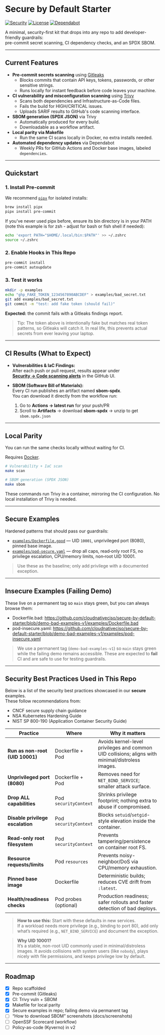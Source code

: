 # Secure by Default Starter
[![Security](https://github.com/cloudnativeciso/secure-by-default-starter/actions/workflows/security.yml/badge.svg)](https://github.com/cloudnativeciso/secure-by-default-starter/actions/workflows/security.yml)
[![License](https://img.shields.io/badge/License-Apache_2.0-blue.svg)](LICENSE)
[![Dependabot](https://img.shields.io/badge/Dependabot-enabled-brightgreen.svg)](#)


A minimal, security-first kit that drops into any repo to add developer-friendly guardrails:  
pre-commit secret scanning, CI dependency checks, and an SPDX SBOM.

---

## Current Features
- **Pre-commit secrets scanning** using [Gitleaks](https://github.com/gitleaks/gitleaks)
  - Blocks commits that contain API keys, tokens, passwords, or other sensitive strings.
  - Runs locally for instant feedback before code leaves your machine.
- **CI vulnerability and misconfiguration scanning** using [Trivy](https://github.com/aquasecurity/trivy)
  - Scans both dependencies and Infrastructure-as-Code files.
  - Fails the build for HIGH/CRITICAL issues.
  - Uploads SARIF results to GitHub's code scanning interface.
- **SBOM generation (SPDX JSON)** via Trivy
  - Automatically produced for every build.
  - Downloadable as a workflow artifact.
- **Local parity via Makefile**
  - Run the same CI scans locally in Docker, no extra installs needed.
- **Automated dependency updates** via Dependabot
  - Weekly PRs for GitHub Actions and Docker base images, labeled `dependencies`.


---

## Quickstart

### 1. Install Pre-commit
We recommend [`pipx`](https://pypa.github.io/pipx/) for isolated installs:

```sh
brew install pipx
pipx install pre-commit
```

If you've never used pipx before, ensure its bin directory is in your PATH (note this example is for zsh - adjust for bash or fish shell if needed):

```sh
echo 'export PATH="$HOME/.local/bin:$PATH"' >> ~/.zshrc
source ~/.zshrc
```

### 2. Enable Hooks in This Repo

```sh
pre-commit install
pre-commit autoupdate
```

### 3. Test it works

```sh
mkdir -p examples
echo "ghp_FAKE_TOKEN_1234567890ABCDEF" > examples/bad_secret.txt
git add examples/bad_secret.txt
git commit -m "test: add fake token (should fail)"
```

**Expected:** the commit fails with a Gitleaks findings report.

> Tip: The token above is intentionally fake but matches real token patterns, so Gitleaks will catch it. In real life, this prevents actual secrets from ever leaving your laptop.

---

## CI Results (What to Expect)

- **Vulnerabilities & IaC Findings:**  
  After each push or pull request, results appear under  
  [**Security → Code scanning alerts**](../../security/code-scanning) in the GitHub UI.

- **SBOM (Software Bill of Materials):**  
  Every CI run publishes an artifact named **sbom-spdx**.  
  You can download it directly from the workflow run:
  1. Go to **Actions → latest run** for your push/PR  
  2. Scroll to **Artifacts** → download **sbom-spdx** → unzip to get `sbom.spdx.json`

---

## Local Parity

You can run the same checks locally without waiting for CI.

Requires [Docker](https://docs.docker.com/get-docker/).

```sh
# Vulnerability + IaC scan
make scan

# SBOM generation (SPDX JSON)
make sbom
```

These commands run Trivy in a container, mirroring the CI configuration.
No local installation of Trivy is needed.

---

## Secure Examples

Hardened patterns that should pass our guardrails:

- [`examples/Dockerfile.good`](./examples/Dockerfile.good) — UID `10001`, unprivileged port (8080), pinned base image.
- [`examples/pod-secure.yaml`](./examples/pod-secure.yaml) — drop all caps, read‑only root FS, no privilege escalation, CPU/memory limits, non‑root UID 10001.

> Use these as the baseline; only add privilege with a documented exception.

---

## Insecure Examples (Failing Demo)

These live on a permanent tag so `main` stays green, but you can always browse them:

- Dockerfile.bad: https://github.com/cloudnativeciso/secure-by-default-starter/blob/demo-bad-examples-v1/examples/Dockerfile.bad
- pod-insecure.yaml: https://github.com/cloudnativeciso/secure-by-default-starter/blob/demo-bad-examples-v1/examples/pod-insecure.yaml

> We use a permanent tag (`demo-bad-examples-v1`) so `main` stays green while the failing demo remains accessible.
> These are expected to **fail** CI and are safe to use for testing guardrails.

---

## Security Best Practices Used in This Repo

Below is a list of the security best practices showcased in our **secure** examples.  
These follow recommendations from:
- CNCF secure supply chain guidance
- NSA Kubernetes Hardening Guide
- NIST SP 800-190 (Application Container Security Guide)

| Practice | Where | Why it matters |
|---|---|---|
| **Run as non-root (UID 10001)** | Dockerfile + Pod | Avoids kernel-level privileges and common UID collisions; aligns with minimal/distroless images. |
| **Unprivileged port (8080)** | Dockerfile + Pod | Removes need for `NET_BIND_SERVICE`; smaller attack surface. |
| **Drop ALL capabilities** | Pod `securityContext` | Shrinks privilege footprint; nothing extra to abuse if compromised. |
| **Disable privilege escalation** | Pod `securityContext` | Blocks `setuid`/`setgid`-style elevation inside the container. |
| **Read-only root filesystem** | Pod `securityContext` | Prevents tampering/persistence on container root FS. |
| **Resource requests/limits** | Pod `resources` | Prevents noisy-neighbor/DoS via CPU/memory exhaustion. |
| **Pinned base image** | Dockerfile | Deterministic builds; reduces CVE drift from `:latest`. |
| **Health/readiness checks** | Pod probes (optional) | Production readiness; safer rollouts and faster detection of bad deploys. |

> **How to use this:** Start with these defaults in new services.  
> If a workload needs more privilege (e.g., binding to port 80), add only what’s required (e.g., `NET_BIND_SERVICE`) and document the exception.

> **Why UID 10001?**  
> It’s a stable, non-root UID commonly used in minimal/distroless images. It avoids collisions with system users (like `nobody`), plays nicely with file permissions, and keeps privilege low by default.

---

## Roadmap

- [x] Repo scaffolded
- [x] Pre-commit (Gitleaks)
- [x] CI: Trivy vuln + SBOM
- [x] Makefile for local parity
- [x] Secure examples in repo; failing demo via permanent tag
- [ ] “How to download SBOM” screenshots (docs/screenshots)
- [ ] OpenSSF Scorecard (workflow)
- [ ] Policy-as-code (Kyverno) in v2